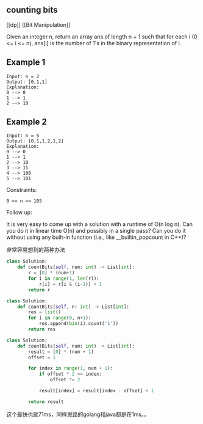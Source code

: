 ## counting bits

[[dp]] [[Bit Manipulation]]

Given an integer n, return an array ans of length n + 1 such that for each i (0 <= i <= n), ans[i] is the number of 1's in the binary representation of i.

## Example 1

```text
Input: n = 2
Output: [0,1,1]
Explanation:
0 --> 0
1 --> 1
2 --> 10
```

## Example 2

```text
Input: n = 5
Output: [0,1,1,2,1,2]
Explanation:
0 --> 0
1 --> 1
2 --> 10
3 --> 11
4 --> 100
5 --> 101
 ```

Constraints:

```0 <= n <= 105```

Follow up:

It is very easy to come up with a solution with a runtime of O(n log n). Can you do it in linear time O(n) and possibly in a single pass?
Can you do it without using any built-in function (i.e., like __builtin_popcount in C++)?

非常容易想到的两种办法

```python
class Solution:
    def countBits(self, num: int) -> List[int]:
        r = [0] * (num+1)
        for i in range(1, len(r)):
            r[i] = r[i & (i-1)] + 1
        return r

```

```python
class Solution:
    def countBits(self, n: int) -> List[int]:
        res = list()
        for i in range(0, n+1):
            res.append(bin(i).count('1'))
        return res
```

```python
class Solution:
    def countBits(self, num: int) -> List[int]:
        result = [0] * (num + 1)
        offset = 1

        for index in range(1, num + 1):
            if offset * 2 == index:
                offset *= 2

            result[index] = result[index - offset] + 1

        return result
```

这个最快也就71ms，同样思路的golang和java都是在1ms。。

